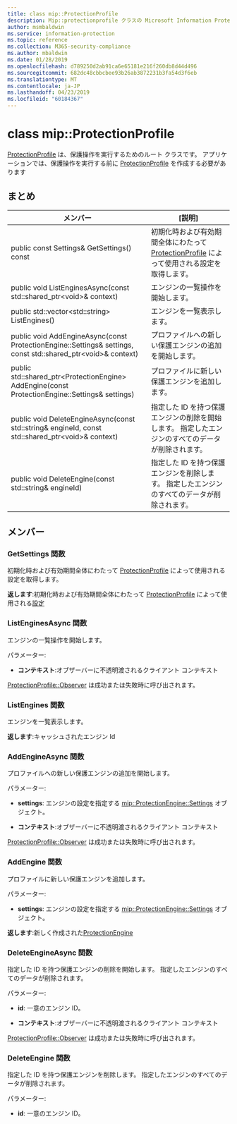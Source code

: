 ```yaml
---
title: class mip::ProtectionProfile
description: Mip::protectionprofile クラスの Microsoft Information Protection (MIP) SDK について説明します。
author: msmbaldwin
ms.service: information-protection
ms.topic: reference
ms.collection: M365-security-compliance
ms.author: mbaldwin
ms.date: 01/28/2019
ms.openlocfilehash: d789250d2ab91ca6e65181e216f260db8d44d496
ms.sourcegitcommit: 682dc48cbbcbee93b26ab3872231b3fa54d3f6eb
ms.translationtype: MT
ms.contentlocale: ja-JP
ms.lasthandoff: 04/23/2019
ms.locfileid: "60184367"
---
```

# <a name="class-mipprotectionprofile"></a>class mip::ProtectionProfile 
[ProtectionProfile](class_mip_protectionprofile.md) は、保護操作を実行するためのルート クラスです。
アプリケーションでは、保護操作を実行する前に [ProtectionProfile](class_mip_protectionprofile.md) を作成する必要があります
  
## <a name="summary"></a>まとめ
 メンバー                        | [説明]                                
--------------------------------|---------------------------------------------
public const Settings& GetSettings() const  |  初期化時および有効期間全体にわたって [ProtectionProfile](class_mip_protectionprofile.md) によって使用される設定を取得します。
public void ListEnginesAsync(const std::shared_ptr\<void\>& context)  |  エンジンの一覧操作を開始します。
public std::vector\<std::string\> ListEngines()  |  エンジンを一覧表示します。
public void AddEngineAsync(const ProtectionEngine::Settings& settings, const std::shared_ptr\<void\>& context)  |  プロファイルへの新しい保護エンジンの追加を開始します。
public std::shared_ptr\<ProtectionEngine\> AddEngine(const ProtectionEngine::Settings& settings)  |  プロファイルに新しい保護エンジンを追加します。
public void DeleteEngineAsync(const std::string& engineId, const std::shared_ptr\<void\>& context)  |  指定した ID を持つ保護エンジンの削除を開始します。 指定したエンジンのすべてのデータが削除されます。
public void DeleteEngine(const std::string& engineId)  |  指定した ID を持つ保護エンジンを削除します。 指定したエンジンのすべてのデータが削除されます。
  
## <a name="members"></a>メンバー
  
### <a name="getsettings-function"></a>GetSettings 関数
初期化時および有効期間全体にわたって [ProtectionProfile](class_mip_protectionprofile.md) によって使用される設定を取得します。

  
**返します**:初期化時および有効期間全体にわたって [ProtectionProfile](class_mip_protectionprofile.md) によって使用される[設定](class_mip_protectionprofile_settings.md)
  
### <a name="listenginesasync-function"></a>ListEnginesAsync 関数
エンジンの一覧操作を開始します。

パラメーター:  
* **コンテキスト**:オブザーバーに不透明渡されるクライアント コンテキスト


[ProtectionProfile::Observer](class_mip_protectionprofile_observer.md) は成功または失敗時に呼び出されます。
  
### <a name="listengines-function"></a>ListEngines 関数
エンジンを一覧表示します。

  
**返します**:キャッシュされたエンジン Id
  
### <a name="addengineasync-function"></a>AddEngineAsync 関数
プロファイルへの新しい保護エンジンの追加を開始します。

パラメーター:  
* **settings**: エンジンの設定を指定する [mip::ProtectionEngine::Settings](class_mip_protectionengine_settings.md) オブジェクト。 


* **コンテキスト**:オブザーバーに不透明渡されるクライアント コンテキスト


[ProtectionProfile::Observer](class_mip_protectionprofile_observer.md) は成功または失敗時に呼び出されます。
  
### <a name="addengine-function"></a>AddEngine 関数
プロファイルに新しい保護エンジンを追加します。

パラメーター:  
* **settings**: エンジンの設定を指定する [mip::ProtectionEngine::Settings](class_mip_protectionengine_settings.md) オブジェクト。



  
**返します**:新しく作成された[ProtectionEngine](class_mip_protectionengine.md)
  
### <a name="deleteengineasync-function"></a>DeleteEngineAsync 関数
指定した ID を持つ保護エンジンの削除を開始します。 指定したエンジンのすべてのデータが削除されます。

パラメーター:  
* **id**: 一意のエンジン ID。 


* **コンテキスト**:オブザーバーに不透明渡されるクライアント コンテキスト


[ProtectionProfile::Observer](class_mip_protectionprofile_observer.md) は成功または失敗時に呼び出されます。
  
### <a name="deleteengine-function"></a>DeleteEngine 関数
指定した ID を持つ保護エンジンを削除します。 指定したエンジンのすべてのデータが削除されます。

パラメーター:  
* **id**: 一意のエンジン ID。


